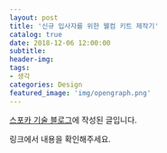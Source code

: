 ```yaml
---
layout: post
title: '신규 입사자를 위한 웰컴 키트 제작기'
catalog: true
date: 2018-12-06 12:00:00
subtitle: 
header-img:
tags: 
- 생각
categories: Design
featured_image: 'img/opengraph.png'
---
```


[스포카 기술 블로그](https://spoqa.github.io/2018/12/06/welcome-kit.html)에 작성된 글입니다. 

링크에서 내용을 확인해주세요. 
